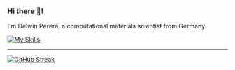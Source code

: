 ### Hi there 👋!

I'm Delwin Perera, a computational materials scientist from Germany.

[![My Skills](https://skillicons.dev/icons?i=arch,bash,c,git,github,latex,linux,neovim,py,vim,vscode)](https://skillicons.dev)

---

[![GitHub Streak](https://streak-stats.demolab.com/?user=perdel&theme=catppuccin-mocha&hide_border=true)](https://git.io/streak-stats)